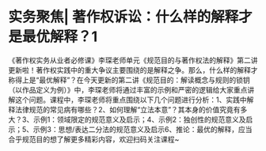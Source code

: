 # 实务聚焦| 著作权诉讼：什么样的解释才是最优解释？1

《著作权实务从业者必修课》李琛老师单元《规范目的与著作权法的解释》第二讲更新啦！著作权实践中的重大争议主要围绕的是解释之争。那么，什么样的解释才称得上是“最优解释”？在今天更新的第二讲《规范目的：解读概念与规则的锁钥（以作品定义为例）》中，李琛老师将通过丰富的示例和严密的逻辑给大家重点讲解这个问题。课程中，李琛老师将重点围绕以下几个问题进行分析：1、实践中解释法律规范的常见病有哪些？2、如何理解“立法本意”？其本身的价值究竟有多大？3、示例1：领域限定的规范意义及启示；4、示例2：独创性的规范意义及启示；5、示例3：思想/表达二分法的规范意义及启示6、推论：最优的解释，应当合乎规范目的想了解更多精彩内容，欢迎扫码关注课程~


